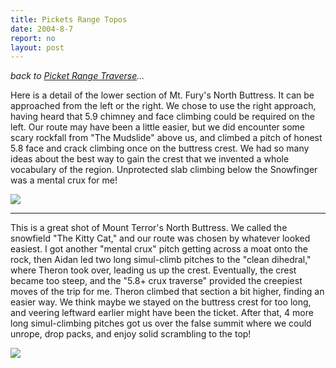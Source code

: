 ```yaml
---
title: Pickets Range Topos
date: 2004-8-7
report: no
layout: post
---
```


_back to [Picket Range Traverse](pickets.html)..._

Here is a detail of the lower section of Mt. Fury's North Buttress.
It can be approached from the left or the right. We chose to use the right
approach, having heard that 5.9 chimney and face climbing could be required
on the left. Our route may have been a little easier, but we did encounter
some scary rockfall from "The Mudslide" above us, and climbed a pitch of 
honest 5.8 face and crack climbing once on the buttress crest. We had so many
ideas about the best way to gain the crest that we invented a whole vocabulary
of the region. Unprotected slab climbing below the Snowfinger was a mental
crux for me!

![](images/articles/trips/2004/furydetail.jpg)

---

This is a great shot of Mount Terror's North Buttress. We called the snowfield
"The Kitty Cat," and our route was chosen by whatever looked easiest. I got
another "mental crux" pitch getting across a moat onto the rock, then 
Aidan led two long simul-climb pitches to the "clean dihedral," where Theron
took over, leading us up the crest. Eventually, the crest became too steep,
and the "5.8+ crux traverse" provided the creepiest moves of the trip for me.
Theron climbed that section a bit higher, finding an easier way. We think
maybe we stayed on the buttress crest for too long, and veering leftward
earlier might have been the ticket. After that, 4 more long simul-climbing
pitches got us over the false summit where we could unrope, drop packs, and
enjoy solid scrambling to the top! 

![](images/articles/trips/2004/terrordetail.jpg)
